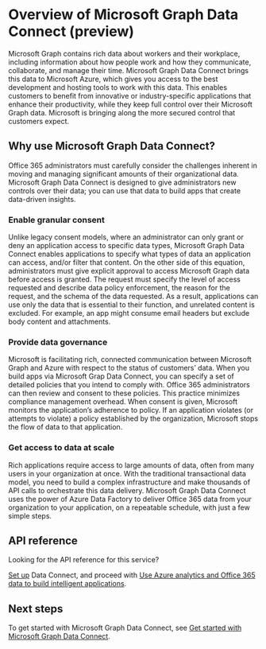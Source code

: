 # Overview of Microsoft Graph Data Connect (preview)
Microsoft Graph contains rich data about workers and their workplace, including information about how people work and how they communicate, collaborate, and manage their time. Microsoft Graph Data Connect brings this data to Microsoft Azure, which gives you access to the best development and hosting tools to work with this data. This enables customers to benefit from innovative or industry-specific applications that enhance their productivity, while they keep full control over their Microsoft Graph data. Microsoft is bringing along the more secured control that customers expect.

## Why use Microsoft Graph Data Connect?
Office 365 administrators must carefully consider the challenges inherent in moving and managing significant amounts of their organizational data. Microsoft Graph Data Connect is designed to give administrators new controls over their data; you can use that data to build apps that create data-driven insights. 

### Enable granular consent
Unlike legacy consent models, where an administrator can only grant or deny an application access to specific data types, Microsoft Graph Data Connect enables applications to specify what types of data an application can access, and/or filter that content. On the other side of this equation, administrators must give explicit approval to access Microsoft Graph data before access is granted. The request must specify the level of access requested and describe data policy enforcement, the reason for the request, and the schema of the data requested. As a result, applications can use only the data that is essential to their function, and unrelated content is excluded. For example, an app might consume email headers but exclude body content and attachments. 

### Provide data governance
Microsoft is facilitating rich, connected communication between Microsoft Graph and Azure with respect to the status of customers’ data. When you build apps via Microsoft Grap Data Connect, you can specify a set of detailed policies that you intend to comply with. Office 365 administrators can then review and consent to these policies. This practice minimizes compliance management overhead. When consent is given, Microsoft monitors the application’s adherence to policy. If an application violates (or attempts to violate) a policy established by the organization, Microsoft stops the flow of data to that application. 

### Get access to data at scale
Rich applications require access to large amounts of data, often from many users in your organization at once. With the traditional transactional data model, you need to build a complex infrastructure and make thousands of API calls to orchestrate this data delivery. Microsoft Graph Data Connect uses the power of Azure Data Factory to deliver Office 365 data from your organization to your application, on a repeatable schedule, with just a few simple steps.

## API reference
Looking for the API reference for this service?

[Set up](data-connect-get-started.md) Data Connect, and proceed with [Use Azure analytics and Office 365 data to build intelligent applications](https://github.com/OfficeDev/MS-Graph-Data-Connect/wiki).


## Next steps
To get started with Microsoft Graph Data Connect, see [Get started with Microsoft Graph Data Connect](data-connect-get-started.md).

